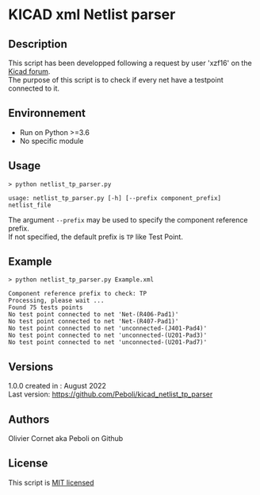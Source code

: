 # KICAD xml Netlist parser

## Description

This script has been developped following a request by user 'xzf16' on the [Kicad forum](https://forum.kicad.info/t/could-anyone-have-a-python-script-to-export-the-relationship-between-net-and-test-point/37024).<br>
The purpose of this script is to check if every net have a testpoint connected to it.

## Environnement
 * Run on Python >=3.6
 * No specific module

## Usage

```shell
> python netlist_tp_parser.py

usage: netlist_tp_parser.py [-h] [--prefix component_prefix] netlist_file
```

The argument `--prefix` may be used to specify the component reference prefix.<br>
If not specified, the default prefix is `TP` like Test Point.

## Example

```shell
> python netlist_tp_parser.py Example.xml

Component reference prefix to check: TP
Processing, please wait ...
Found 75 tests points
No test point connected to net 'Net-(R406-Pad1)'
No test point connected to net 'Net-(R407-Pad1)'
No test point connected to net 'unconnected-(J401-Pad4)'
No test point connected to net 'unconnected-(U201-Pad3)'
No test point connected to net 'unconnected-(U201-Pad7)'
```

## Versions

1.0.0 created in : August 2022<br>
Last version: https://github.com/Peboli/kicad_netlist_tp_parser  

## Authors
Olivier Cornet aka Peboli on Github

## License
This script is [MIT licensed](https://github.com/Peboli/kicad_netlist_tp_parser/blob/main/LICENSE)
